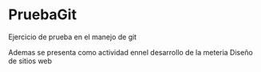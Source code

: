 # PruebaGit
Ejercicio de prueba en el manejo de git

Ademas se presenta como actividad ennel desarrollo de la meteria Diseño de sitios web
